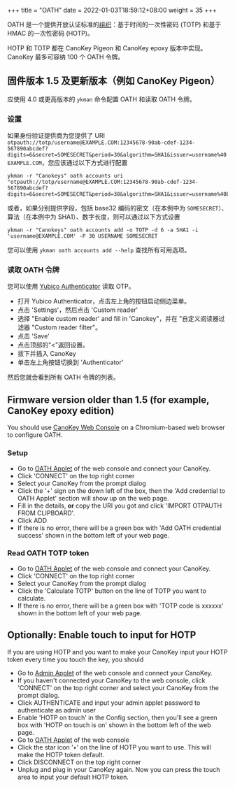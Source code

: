 +++
title = "OATH"
date =  2022-01-03T18:59:12+08:00
weight = 35
+++

OATH 是一个提供开放认证标准的[组织](https://openauthentication.org/)：基于时间的一次性密码 (TOTP) 和基于 HMAC 的一次性密码 (HOTP)。

HOTP 和 TOTP 都在 CanoKey Pigeon 和 CanoKey epoxy 版本中实现。CanoKey 最多可容纳 100 个 OATH 令牌。

## 固件版本 1.5 及更新版本（例如 CanoKey Pigeon）

应使用 4.0 或更高版本的 `ykman` 命令配置 OATH 和读取 OATH 令牌。
### 设置

如果身份验证提供商为您提供了 URI `otpauth://totp/username@EXAMPLE.COM:12345678-90ab-cdef-1234-567890abcdef?digits=6&secret=SOMESECRET&period=30&algorithm=SHA1&issuer=username%40EXAMPLE.COM`，您应该通过以下方式进行配置
```
ykman -r "Canokeys" oath accounts uri "otpauth://totp/username@EXAMPLE.COM:12345678-90ab-cdef-1234-567890abcdef?digits=6&secret=SOMESECRET&period=30&algorithm=SHA1&issuer=username%40EXAMPLE.COM"
```

或者，如果分别提供字段，包括 base32 编码的密文（在本例中为 `SOMESECRET`）、算法（在本例中为 SHA1）、数字长度，则可以通过以下方式设置

```
ykman -r "Canokeys" oath accounts add -o TOTP -d 6 -a SHA1 -i 'username@EXAMPLE.COM' -P 30 USERNAME SOMESECRET
```

您可以使用 `ykman oath accounts add --help` 查找所有可用选项。

### 读取 OATH 令牌

您可以使用 [Yubico Authenticator](https://www.yubico.com/products/yubico-authenticator/) 读取 OTP。

* 打开 Yubico Authenticator，点击左上角的按钮启动侧边菜单。
* 点击 'Settings'，然后点击 'Custom reader'
* 选择 "Enable custom reader' and fill in 'Canokey"，并在 "自定义阅读器过滤器 "Custom reader filter"。
* 点击 'Save'
* 点击顶部的"<"返回设置。
* 拔下并插入 CanoKey
* 单击左上角按钮切换到 'Authenticator'

然后您就会看到所有 OATH 令牌的列表。

## Firmware version older than 1.5 (for example, CanoKey epoxy edition)

You should use [CanoKey Web Console](https://console.canokeys.org) on a Chromium-based web browser to configure OATH.

### Setup

* Go to [OATH Applet](https://console.canokeys.org/oath) of the web console and connect your CanoKey.
* Click 'CONNECT' on the top right corner
* Select your CanoKey from the prompt dialog
* Click the '+' sign on the down left of the box, then the 'Add credential to OATH Applet' section will show up on the web page.
* Fill in the details, **or** copy the URI you got and click 'IMPORT OTPAUTH FROM CLIPBOARD'.
* Click ADD
* If there is no error, there will be a green box with 'Add OATH credential success' shown in the bottom left of your web page.

### Read OATH TOTP token

* Go to [OATH Applet](https://console.canokeys.org/oath) of the web console and connect your CanoKey.
* Click 'CONNECT' on the top right corner
* Select your CanoKey from the prompt dialog
* Click the 'Calculate TOTP' button on the line of TOTP you want to calculate.
* If there is no error, there will be a green box with 'TOTP code is xxxxxx' shown in the bottom left of your web page.


## Optionally: Enable touch to input for HOTP

If you are using HOTP and you want to make your CanoKey input your HOTP token every time you touch the key, you should 

* Go to [Admin Applet](https://console.canokeys.org/admin) of the web console and connect your CanoKey.
* If you haven't connected your CanoKey to the web console, click 'CONNECT' on the top right corner and select your CanoKey from the prompt dialog.
* Click AUTHENTICATE and input your admin applet password to authenticate as admin user
* Enable 'HOTP on touch' in the Config section, then you'll see a green box with 'HOTP on touch is on' shown in the bottom left of the web page.
* Go to [OATH Applet](https://console.canokeys.org/oath) of the web console
* Click the star icon '٭' on the line of HOTP you want to use. This will make the HOTP token default.
* Click DISCONNECT on the top right corner
* Unplug and plug in your CanoKey again.
Now you can press the touch area to input your default HOTP token.

